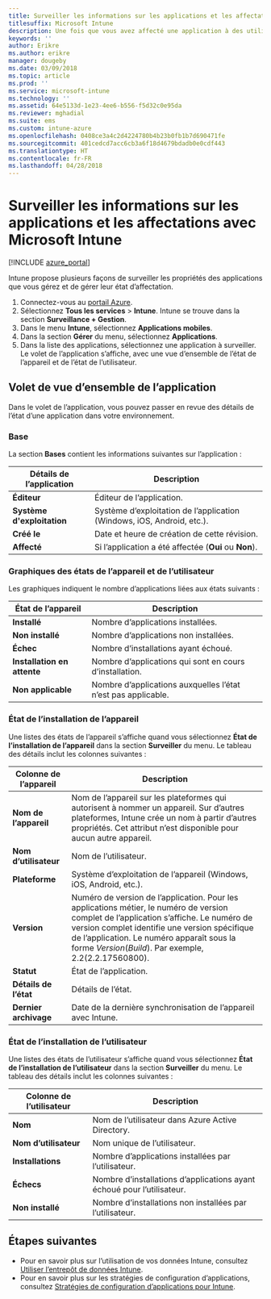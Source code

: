 ```yaml
---
title: Surveiller les informations sur les applications et les affectations
titlesuffix: Microsoft Intune
description: Une fois que vous avez affecté une application à des utilisateurs ou à des appareils, utilisez ces informations pour surveiller son état.
keywords: ''
author: Erikre
ms.author: erikre
manager: dougeby
ms.date: 03/09/2018
ms.topic: article
ms.prod: ''
ms.service: microsoft-intune
ms.technology: ''
ms.assetid: 64e5133d-1e23-4ee6-b556-f5d32c0e95da
ms.reviewer: mghadial
ms.suite: ems
ms.custom: intune-azure
ms.openlocfilehash: 0408ce3a4c2d4224780b4b23b0fb1b7d690471fe
ms.sourcegitcommit: 401cedcd7acc6cb3a6f18d4679bdadb0e0cdf443
ms.translationtype: HT
ms.contentlocale: fr-FR
ms.lasthandoff: 04/28/2018
---
```

# <a name="monitor-app-information-and-assignments-with-microsoft-intune"></a>Surveiller les informations sur les applications et les affectations avec Microsoft Intune

[!INCLUDE [azure_portal](./includes/azure_portal.md)]

Intune propose plusieurs façons de surveiller les propriétés des applications que vous gérez et de gérer leur état d’affectation.

1. Connectez-vous au [portail Azure](https://portal.azure.com).
2. Sélectionnez **Tous les services** > **Intune**. Intune se trouve dans la section **Surveillance + Gestion**.
3. Dans le menu **Intune**, sélectionnez **Applications mobiles**.
4. Dans la section **Gérer** du menu, sélectionnez **Applications**.
5. Dans la liste des applications, sélectionnez une application à surveiller. Le volet de l’application s’affiche, avec une vue d’ensemble de l’état de l’appareil et de l’état de l’utilisateur.

## <a name="app-overview-pane"></a>Volet de vue d’ensemble de l’application

Dans le volet de l’application, vous pouvez passer en revue des détails de l’état d’une application dans votre environnement.

### <a name="essentials"></a>Base
La section **Bases** contient les informations suivantes sur l’application :

 | **Détails de l’application**            | **Description**                                                      |
|------------------------|------------------------------------------------------------------|
| **Éditeur**          | Éditeur de l’application.                                            |
| **Système d'exploitation**   | Système d’exploitation de l’application (Windows, iOS, Android, etc.). |
| **Créé le**             | Date et heure de création de cette révision.                         |
| **Affecté**           | Si l’application a été affectée (**Oui** ou **Non**).                  |

### <a name="device-and-user-status-graphs"></a>Graphiques des états de l’appareil et de l’utilisateur
Les graphiques indiquent le nombre d’applications liées aux états suivants :

| **État de l’appareil**       | **Description**                                       |
|-----------------------|-------------------------------------------------------|
| **Installé**         | Nombre d’applications installées.                         |
| **Non installé**     | Nombre d’applications non installées.                     |
| **Échec**            | Nombre d’installations ayant échoué.                   |
| **Installation en attente**   | Nombre d’applications qui sont en cours d’installation. |
| **Non applicable**           | Nombre d’applications auxquelles l’état n’est pas applicable.            |

### <a name="device-install-status"></a>État de l’installation de l’appareil

Une listes des états de l’appareil s’affiche quand vous sélectionnez **État de l’installation de l’appareil** dans la section **Surveiller** du menu. Le tableau des détails inclut les colonnes suivantes :

| **Colonne de l’appareil**      | **Description**                                                                                                                                                                                                                                            |
|----------------------|------------------------------------------------------------------------------------------------------------------------------------------------------------------------------------------------------------------------------------------------------------|
| **Nom de l’appareil**      | Nom de l’appareil sur les plateformes qui autorisent à nommer un appareil. Sur d’autres plateformes, Intune crée un nom à partir d’autres propriétés. Cet attribut n’est disponible pour aucun autre appareil.                                                                       |
| **Nom d’utilisateur**        | Nom de l’utilisateur.                                                                                                                                                                                                                                      |
| **Plateforme**         | Système d’exploitation de l’appareil (Windows, iOS, Android, etc.).                                                                                                                                                                                           |
| **Version**          | Numéro de version de l’application. Pour les applications métier, le numéro de version complet de l’application s’affiche. Le numéro de version complet identifie une version spécifique de l’application. Le numéro apparaît sous la forme _Version_(_Build_). Par exemple, 2.2(2.2.17560800). |
| **Statut**           | État de l’application.                                                                                                                                                                                                                                     |
| **Détails de l’état**   | Détails de l’état.                                                                                                                                                                                                                                     |
| **Dernier archivage**    | Date de la dernière synchronisation de l’appareil avec Intune.                                                                                                                                                                                                                  |


### <a name="user-install-status"></a>État de l’installation de l’utilisateur

Une listes des états de l’utilisateur s’affiche quand vous sélectionnez **État de l’installation de l’utilisateur** dans la section **Surveiller** du menu. Le tableau des détails inclut les colonnes suivantes :

| **Colonne de l’utilisateur**     | **Description**                           |
|---------------------|-------------------------------------------|
| **Nom**            | Nom de l’utilisateur dans Azure Active Directory.         |
| **Nom d’utilisateur**       | Nom unique de l’utilisateur.              |
| **Installations**   | Nombre d’applications installées par l’utilisateur. |
| **Échecs**        | Nombre d’installations d’applications ayant échoué pour l’utilisateur.     |
| **Non installé**   | Nombre d’installations non installées par l’utilisateur. |


## <a name="next-steps"></a>Étapes suivantes

- Pour en savoir plus sur l’utilisation de vos données Intune, consultez [Utiliser l’entrepôt de données Intune](reports-nav-create-intune-reports.md).
- Pour en savoir plus sur les stratégies de configuration d’applications, consultez [Stratégies de configuration d’applications pour Intune](app-configuration-policies-overview.md).
